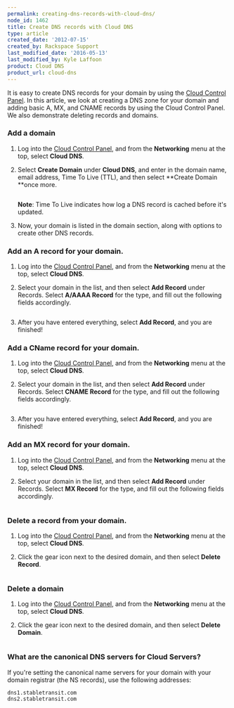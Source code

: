 ```yaml
---
permalink: creating-dns-records-with-cloud-dns/
node_id: 1462
title: Create DNS records with Cloud DNS
type: article
created_date: '2012-07-15'
created_by: Rackspace Support
last_modified_date: '2016-05-13'
last_modified_by: Kyle Laffoon
product: Cloud DNS
product_url: cloud-dns
---
```


It is easy to create DNS records for your domain by using the 
[Cloud Control Panel](https://mycloud.rackspace.com). In this article, we 
look at creating a DNS zone for your domain and adding basic A, MX, and
CNAME records by using the Cloud Control Panel. We also demonstrate deleting records
and domains.

### Add a domain

1.  Log into the [Cloud Control Panel](https://mycloud.rackspace.com),
    and from the **Networking** menu at the top, select **Cloud DNS**.

2.  Select **Create Domain** under **Cloud DNS**, and enter in the domain
    name, email address, Time To Live (TTL), and then select **Create
    Domain **once more.

    <img src="{% asset_path cloud-dns/creating-dns-records-with-cloud-dns/2.png %}" alt="" />

    **Note**: Time To Live indicates how log a DNS record is cached before it's updated.

3.  Now, your domain is listed in the domain section, along with options to create other DNS 
    records.

### Add an A record for your domain.

1.  Log into the [Cloud Control Panel](https://mycloud.rackspace.com),
    and from the **Networking** menu at the top, select **Cloud DNS**.
2.  Select your domain in the list, and then select **Add Record** under Records. Select 
    **A/AAAA Record** for the type, and fill out the following fields accordingly.

    <img src="{% asset_path cloud-dns/creating-dns-records-with-cloud-dns/3.png %}" alt="" />

3.  After you have entered everything, select **Add Record**, and you are finished!

### Add a CName record for your domain.

1.  Log into the [Cloud Control Panel](https://mycloud.rackspace.com),
    and from the **Networking** menu at the top, select **Cloud DNS**.
2.  Select your domain in the list, and then select **Add Record** under Records. Select 
    **CNAME Record** for the type, and fill out the following fields accordingly.

    <img src="{% asset_path cloud-dns/creating-dns-records-with-cloud-dns/4.png %}" alt="" />

3.  After you have entered everything, select **Add Record**, and you are finished!

### Add an MX record for your domain.

1.  Log into the [Cloud Control Panel](https://mycloud.rackspace.com),
    and from the **Networking** menu at the top, select **Cloud DNS**.
2.  Select your domain in the list, and then select **Add Record** under Records. Select 
    **MX Record** for the type, and fill out the following fields accordingly.

    <img src="{% asset_path cloud-dns/creating-dns-records-with-cloud-dns/5.png %}" alt="" />

### Delete a record from your domain.

1.  Log into the [Cloud Control Panel](https://mycloud.rackspace.com),
    and from the **Networking** menu at the top, select **Cloud DNS**.
2.  Click the gear icon next to the desired domain, and then select **Delete Record**.

    <img src="{% asset_path cloud-dns/creating-dns-records-with-cloud-dns/6.png %}" alt="" />

### Delete a domain

1.  Log into the [Cloud Control Panel](https://mycloud.rackspace.com),
    and from the **Networking** menu at the top, select **Cloud DNS**.
2.  Click the gear icon next to the desired domain, and then select **Delete Domain**.

    <img src="{% asset_path cloud-dns/creating-dns-records-with-cloud-dns/7.png %}" alt="" />

### What are the canonical DNS servers for Cloud Servers?

If you're setting the canonical name servers for your domain with your
domain registrar (the NS records), use the following addresses:

    dns1.stabletransit.com
    dns2.stabletransit.com
